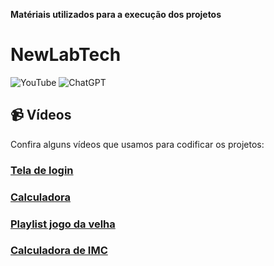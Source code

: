 **Matériais utilizados para a execução dos projetos**
# NewLabTech

![YouTube](https://img.shields.io/badge/YouTube-Subscribe-red?style=for-the-badge&logo=youtube)  ![ChatGPT](https://img.shields.io/badge/ChatGPT-OpenAI-purple?style=for-the-badge&logo=openai)

## 📹 Vídeos
Confira alguns vídeos que usamos para codificar os projetos:

### [Tela de login](https://youtu.be/P9MDh4CMLvI?si=vnKF8o6KIFbdSrwB)

### [Calculadora](https://youtu.be/LmKclwgr58Y?si=4AucwMnc_UugYleg)

### [Playlist jogo da velha](https://youtube.com/playlist?list=PLbQCJbhCiQB6xq6EuhjoiAVzo3LE2lPg4&si=ST2oAuB-eW0gZrIW)

### [Calculadora de IMC](https://youtu.be/9xUK5xekTm0?si=fgk2YjMCShcElFpN)
